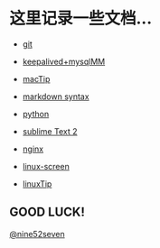 这里记录一些文档...
================

* [git](https://github.com/chaing/Learning/blob/master/git.md)

* [keepalived+mysqlMM](https://github.com/chaing/Learning/blob/master/keepalived.md)

* [macTip](https://github.com/chaing/Learning/blob/master/macTip.md)

* [markdown syntax](https://github.com/chaing/Learning/blob/master/markdown.md)

* [python](https://github.com/chaing/Learning/blob/master/python.md)

* [sublime Text 2](https://github.com/chaing/Learning/blob/master/SublimeText2.md)

* [nginx](https://github.com/chaing/Learning/blob/master/nginx.md)

* [linux-screen](https://github.com/chaing/Learning/blob/master/linux_screen.md)

* [linuxTip](https://github.com/chaing/Learning/blob/master/linuxTip.md)

GOOD LUCK!
----------

[@nine52seven](https://twitter.com/nine52seven)
